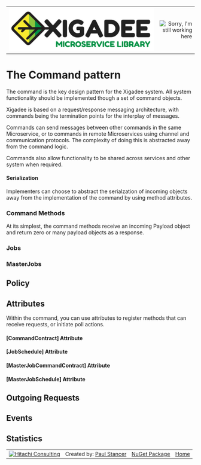 ﻿<table>
<tr>
<td width="80%"><a href="../../../README.md"><img src="../../../../docs/X2a.png" alt="Xigadee"></a></td>
<td width = "*" align="right"><img src="../../../docs/smallWIP.jpg" alt="Sorry, I'm still working here" height="100"></td>
</tr>
</table>

# The Command pattern
The command is the key design pattern for the Xigadee system. All system functionality should be implemented though a set of command objects.

Xigadee is based on a request/response messaging architecture, with commands being the termination points for the interplay of messages.

Commands can send messages between other commands in the same Microservice, or to commands in remote Microservices using channel and communication protocols. The complexity of doing this is abstracted away from the command logic.

Commands also allow functionality to be shared across services and other system when required.

#### Serialization
Implementers can choose to abstract the serialzation of incoming objects away from the implementation of the command by using method attributes.

### Command Methods
At its simplest, the command methods receive an incoming Payload object and return zero or many payload objects as a response.

### Jobs

### MasterJobs

## Policy

## Attributes
Within the command, you can use attributes to register methods that can receive requests, or initiate poll actions.
#### [CommandContract] Attribute

#### [JobSchedule] Attribute

#### [MasterJobCommandContract] Attribute

#### [MasterJobSchedule] Attribute

## Outgoing Requests

## Events

## Statistics


<table><tr> 
<td><a href="http://www.hitachiconsulting.com"><img src="../../../docs/hitachi.png" alt="Hitachi Consulting" height="50"/></a></td> 
<td>Created by: <a href="http://github.com/paulstancer">Paul Stancer</a></td>
  <td><a href="https://www.nuget.org/packages/Xigadee">NuGet Package</a></td>
  <td><a href="../../../README.md">Home</a></td>
</tr></table>

